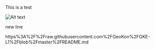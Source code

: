 This is a test

![Alt text](https://g.gravizo.com/source/custom_mark10?https%3A%2F%2Fraw.githubusercontent.com%2FGeoKon%2FGKE-L1%2Fmaster%2FREADME.md)

<!---
custom_mark10
  digraph G {
    A -> B -> C
  }
custom_mark10
--->
new line

https%3A%2F%2Fraw.githubusercontent.com%2FGeoKon%2FGKE-L1%2Fblob%2Fmaster%2FREADME.md

